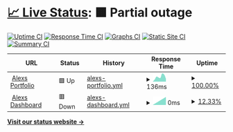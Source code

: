 # [📈 Live Status](https://demo.upptime.js.org): <!--live status--> **🟧 Partial outage**

[![Uptime CI](https://github.com/uptimey/upptime/workflows/Uptime%20CI/badge.svg)](https://github.com/uptimey/upptime/actions?query=workflow%3A%22Uptime+CI%22)
[![Response Time CI](https://github.com/uptimey/upptime/workflows/Response%20Time%20CI/badge.svg)](https://github.com/uptimey/upptime/actions?query=workflow%3A%22Response+Time+CI%22)
[![Graphs CI](https://github.com/uptimey/upptime/workflows/Graphs%20CI/badge.svg)](https://github.com/uptimey/upptime/actions?query=workflow%3A%22Graphs+CI%22)
[![Static Site CI](https://github.com/uptimey/upptime/workflows/Static%20Site%20CI/badge.svg)](https://github.com/uptimey/upptime/actions?query=workflow%3A%22Static+Site+CI%22)
[![Summary CI](https://github.com/uptimey/upptime/workflows/Summary%20CI/badge.svg)](https://github.com/uptimey/upptime/actions?query=workflow%3A%22Summary+CI%22)

<!--start: status pages-->
<!-- This summary is generated by Upptime (https://github.com/upptime/upptime) -->
<!-- Do not edit this manually, your changes will be overwritten -->
<!-- prettier-ignore -->
| URL | Status | History | Response Time | Uptime |
| --- | ------ | ------- | ------------- | ------ |
| <img alt="" src="https://icons.duckduckgo.com/ip3/panluvme.github.io.ico" height="13"> [Alexs Portfolio](https://panluvme.github.io/) | 🟩 Up | [alexs-portfolio.yml](https://github.com/uptimey/upptime/commits/HEAD/history/alexs-portfolio.yml) | <details><summary><img alt="Response time graph" src="./graphs/alexs-portfolio/response-time-week.png" height="20"> 136ms</summary><br><a href="https://uptimey.github.io/upptime/history/alexs-portfolio"><img alt="Response time 120" src="https://img.shields.io/endpoint?url=https%3A%2F%2Fraw.githubusercontent.com%2Fuptimey%2Fupptime%2FHEAD%2Fapi%2Falexs-portfolio%2Fresponse-time.json"></a><br><a href="https://uptimey.github.io/upptime/history/alexs-portfolio"><img alt="24-hour response time 79" src="https://img.shields.io/endpoint?url=https%3A%2F%2Fraw.githubusercontent.com%2Fuptimey%2Fupptime%2FHEAD%2Fapi%2Falexs-portfolio%2Fresponse-time-day.json"></a><br><a href="https://uptimey.github.io/upptime/history/alexs-portfolio"><img alt="7-day response time 136" src="https://img.shields.io/endpoint?url=https%3A%2F%2Fraw.githubusercontent.com%2Fuptimey%2Fupptime%2FHEAD%2Fapi%2Falexs-portfolio%2Fresponse-time-week.json"></a><br><a href="https://uptimey.github.io/upptime/history/alexs-portfolio"><img alt="30-day response time 143" src="https://img.shields.io/endpoint?url=https%3A%2F%2Fraw.githubusercontent.com%2Fuptimey%2Fupptime%2FHEAD%2Fapi%2Falexs-portfolio%2Fresponse-time-month.json"></a><br><a href="https://uptimey.github.io/upptime/history/alexs-portfolio"><img alt="1-year response time 120" src="https://img.shields.io/endpoint?url=https%3A%2F%2Fraw.githubusercontent.com%2Fuptimey%2Fupptime%2FHEAD%2Fapi%2Falexs-portfolio%2Fresponse-time-year.json"></a></details> | <details><summary><a href="https://uptimey.github.io/upptime/history/alexs-portfolio">100.00%</a></summary><a href="https://uptimey.github.io/upptime/history/alexs-portfolio"><img alt="All-time uptime 100.00%" src="https://img.shields.io/endpoint?url=https%3A%2F%2Fraw.githubusercontent.com%2Fuptimey%2Fupptime%2FHEAD%2Fapi%2Falexs-portfolio%2Fuptime.json"></a><br><a href="https://uptimey.github.io/upptime/history/alexs-portfolio"><img alt="24-hour uptime 100.00%" src="https://img.shields.io/endpoint?url=https%3A%2F%2Fraw.githubusercontent.com%2Fuptimey%2Fupptime%2FHEAD%2Fapi%2Falexs-portfolio%2Fuptime-day.json"></a><br><a href="https://uptimey.github.io/upptime/history/alexs-portfolio"><img alt="7-day uptime 100.00%" src="https://img.shields.io/endpoint?url=https%3A%2F%2Fraw.githubusercontent.com%2Fuptimey%2Fupptime%2FHEAD%2Fapi%2Falexs-portfolio%2Fuptime-week.json"></a><br><a href="https://uptimey.github.io/upptime/history/alexs-portfolio"><img alt="30-day uptime 100.00%" src="https://img.shields.io/endpoint?url=https%3A%2F%2Fraw.githubusercontent.com%2Fuptimey%2Fupptime%2FHEAD%2Fapi%2Falexs-portfolio%2Fuptime-month.json"></a><br><a href="https://uptimey.github.io/upptime/history/alexs-portfolio"><img alt="1-year uptime 100.00%" src="https://img.shields.io/endpoint?url=https%3A%2F%2Fraw.githubusercontent.com%2Fuptimey%2Fupptime%2FHEAD%2Fapi%2Falexs-portfolio%2Fuptime-year.json"></a></details>
| <img alt="" src="https://icons.duckduckgo.com/ip3/dash.pandashii.com.ico" height="13"> [Alexs Dashboard](https://dash.pandashii.com/) | 🟥 Down | [alexs-dashboard.yml](https://github.com/uptimey/upptime/commits/HEAD/history/alexs-dashboard.yml) | <details><summary><img alt="Response time graph" src="./graphs/alexs-dashboard/response-time-week.png" height="20"> 0ms</summary><br><a href="https://uptimey.github.io/upptime/history/alexs-dashboard"><img alt="Response time 410" src="https://img.shields.io/endpoint?url=https%3A%2F%2Fraw.githubusercontent.com%2Fuptimey%2Fupptime%2FHEAD%2Fapi%2Falexs-dashboard%2Fresponse-time.json"></a><br><a href="https://uptimey.github.io/upptime/history/alexs-dashboard"><img alt="24-hour response time 0" src="https://img.shields.io/endpoint?url=https%3A%2F%2Fraw.githubusercontent.com%2Fuptimey%2Fupptime%2FHEAD%2Fapi%2Falexs-dashboard%2Fresponse-time-day.json"></a><br><a href="https://uptimey.github.io/upptime/history/alexs-dashboard"><img alt="7-day response time 0" src="https://img.shields.io/endpoint?url=https%3A%2F%2Fraw.githubusercontent.com%2Fuptimey%2Fupptime%2FHEAD%2Fapi%2Falexs-dashboard%2Fresponse-time-week.json"></a><br><a href="https://uptimey.github.io/upptime/history/alexs-dashboard"><img alt="30-day response time 348" src="https://img.shields.io/endpoint?url=https%3A%2F%2Fraw.githubusercontent.com%2Fuptimey%2Fupptime%2FHEAD%2Fapi%2Falexs-dashboard%2Fresponse-time-month.json"></a><br><a href="https://uptimey.github.io/upptime/history/alexs-dashboard"><img alt="1-year response time 410" src="https://img.shields.io/endpoint?url=https%3A%2F%2Fraw.githubusercontent.com%2Fuptimey%2Fupptime%2FHEAD%2Fapi%2Falexs-dashboard%2Fresponse-time-year.json"></a></details> | <details><summary><a href="https://uptimey.github.io/upptime/history/alexs-dashboard">12.33%</a></summary><a href="https://uptimey.github.io/upptime/history/alexs-dashboard"><img alt="All-time uptime 77.77%" src="https://img.shields.io/endpoint?url=https%3A%2F%2Fraw.githubusercontent.com%2Fuptimey%2Fupptime%2FHEAD%2Fapi%2Falexs-dashboard%2Fuptime.json"></a><br><a href="https://uptimey.github.io/upptime/history/alexs-dashboard"><img alt="24-hour uptime 0.00%" src="https://img.shields.io/endpoint?url=https%3A%2F%2Fraw.githubusercontent.com%2Fuptimey%2Fupptime%2FHEAD%2Fapi%2Falexs-dashboard%2Fuptime-day.json"></a><br><a href="https://uptimey.github.io/upptime/history/alexs-dashboard"><img alt="7-day uptime 12.33%" src="https://img.shields.io/endpoint?url=https%3A%2F%2Fraw.githubusercontent.com%2Fuptimey%2Fupptime%2FHEAD%2Fapi%2Falexs-dashboard%2Fuptime-week.json"></a><br><a href="https://uptimey.github.io/upptime/history/alexs-dashboard"><img alt="30-day uptime 79.78%" src="https://img.shields.io/endpoint?url=https%3A%2F%2Fraw.githubusercontent.com%2Fuptimey%2Fupptime%2FHEAD%2Fapi%2Falexs-dashboard%2Fuptime-month.json"></a><br><a href="https://uptimey.github.io/upptime/history/alexs-dashboard"><img alt="1-year uptime 77.77%" src="https://img.shields.io/endpoint?url=https%3A%2F%2Fraw.githubusercontent.com%2Fuptimey%2Fupptime%2FHEAD%2Fapi%2Falexs-dashboard%2Fuptime-year.json"></a></details>

<!--end: status pages-->

[**Visit our status website →**](https://uptimey.github.io/upptime)
